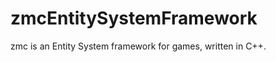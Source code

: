 zmcEntitySystemFramework
========================

zmc is an Entity System framework for games, written in C++.
